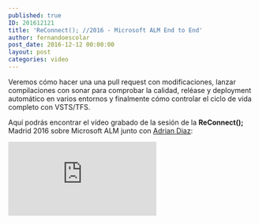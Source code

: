 ```yaml
---
published: true
ID: 201612121
title: 'ReConnect(); //2016 - Microsoft ALM End to End'
author: fernandoescolar
post_date: 2016-12-12 00:00:00
layout: post
categories: video
---
```


Veremos cómo hacer una una pull request con modificaciones, lanzar compilaciones con sonar para comprobar la calidad, reléase y deployment automático en varios entornos y finalmente cómo controlar el ciclo de vida completo con VSTS/TFS.<!--break-->

Aquí podrás encontrar el vídeo grabado de la sesión de la **ReConnect();** Madrid 2016 sobre Microsoft ALM junto con [Adrian Diaz](https://twitter.com/AdrianDiaz81):

<iframe class="youtube" src="https://channel9.msdn.com/Events/Microsoft-Spain-Events/Re-Connect-2016-Madrid/ReConnect--2016-Microsoft-ALM-End-to-End/player" allowFullScreen frameBorder="0" title="ReConnect (); //2016 - Microsoft ALM End to End. - Microsoft Channel 9 Video"></iframe>
